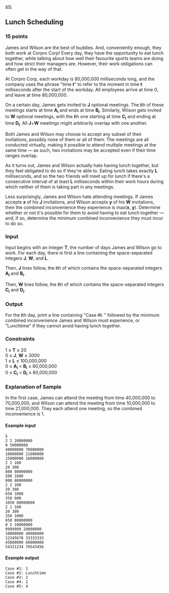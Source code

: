 [src](https://www.facebook.com/hackercup/problems.php?pid=764700076919084&round=890884524269795)

## Lunch Scheduling

### 15 points 

James and Wilson are the best of buddies. And, conveniently enough, they both
work at Corpro Corp! Every day, they have the opportunity to eat lunch
together, while talking about how well their favourite sports teams are doing
and how strict their managers are. However, their work obligations can often
get in the way of that.

At Corpro Corp, each workday is 80,000,000 milliseconds long, and the company
uses the phrase "time **t**" to refer to the moment in time **t** milliseconds
after the start of the workday. All employees arrive at time 0, and leave at
time 80,000,000.

On a certain day, James gets invited to **J** optional meetings. The **i**th
of these meetings starts at time **A<sub>i</sub>** and ends at time
**B<sub>i</sub>**. Similarly, Wilson gets invited to **W** optional meetings,
with the **i**th one starting at time **C<sub>i</sub>** and ending at time
**D<sub>i</sub>**. All **J**+**W** meetings might arbitrarily overlap with one
another.

Both James and Wilson may choose to accept any subset of their invitations,
possibly none of them or all of them. The meetings are all conducted
virtually, making it possible to attend multiple meetings at the same time —
as such, two invitations may be accepted even if their time ranges overlap.

As it turns out, James and Wilson actually hate having lunch together, but
they feel obligated to do so if they're able to. Eating lunch takes exactly
**L** milliseconds, and so the two friends will meet up for lunch if there's a
consecutive interval of at least **L** milliseconds within their work hours
during which neither of them is taking part in any meetings.

Less surprisingly, James and Wilson hate attending meetings. If James accepts
**x** of his **J** invitations, and Wilson accepts **y** of his **W**
invitations, then the combined inconvenience they experience is max(**x**,
**y**). Determine whether or not it's possible for them to avoid having to eat
lunch together — and, if so, determine the minimum combined inconvenience they
must incur to do so.

### Input

Input begins with an integer **T**, the number of days James and Wilson go to
work. For each day, there is first a line containing the space-separated
integers **J**, **W**, and **L**.

Then, **J** lines follow, the **i**th of which contains the space-separated
integers **A<sub>i</sub>** and **B<sub>i</sub>**.

Then, **W** lines follow, the **i**th of which contains the space-separated
integers **C<sub>i</sub>** and **D<sub>i</sub>**.

### Output

For the **i**th day, print a line containing "Case #**i**: " followed by the
minimum combined inconvenience James and Wilson must experience, or
"Lunchtime" if they cannot avoid having lunch together.

### Constraints

1 ≤ **T** ≤ 20  
0 ≤ **J**, **W** ≤ 3000  
1 ≤ **L** ≤ 100,000,000  
0 ≤ **A<sub>i</sub>** < **B<sub>i</sub>** ≤ 80,000,000  
0 ≤ **C<sub>i</sub>** < **D<sub>i</sub>** ≤ 80,000,000  

### Explanation of Sample

In the first case, James can attend the meeting from time 40,000,000 to
70,000,000, and Wilson can attend the meeting from time 10,000,000 to time
21,000,000. They each attend one meeting, so the combined inconvenience is 1.

#### Example input

```
5
2 2 20000000
0 50000000
40000000 70000000
10000000 21000000
15000000 16000000
2 2 100
20 300
800 80000000
500 1000
800 80000000
2 2 100
20 300
650 1000
350 600
1050 80000000
2 1 100
20 300
350 1000
650 80000000
0 5 10000000
9999999 20000000
10000000 40000000
12345678 33333333
45000000 60000000
54321234 76543456

```

#### Example output

```
Case #1: 1
Case #2: Lunchtime
Case #3: 2
Case #4: 2
Case #5: 4

```
